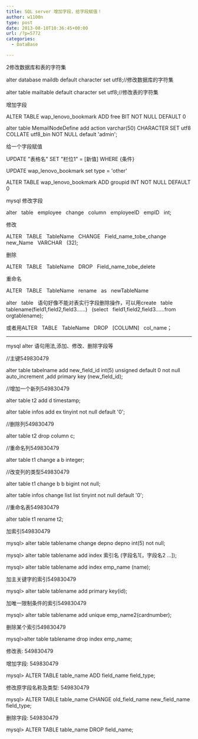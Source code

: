 ```yaml
---
title: SQL server 增加字段，给字段赋值！
author: w1100n
type: post
date: 2013-08-10T10:36:45+00:00
url: /?p=5772
categories:
  - DataBase

---
```

2修改数据库和表的字符集
  
alter database maildb default character set utf8;//修改数据库的字符集
  
alter table mailtable default character set utf8;//修改表的字符集

增加字段
  
ALTER TABLE wap_lenovo_bookmark ADD free BIT NOT NULL DEFAULT 0

alter table MemailNodeDefine add action varchar(50) CHARACTER SET utf8 COLLATE utf8_bin NOT NULL default 'admin';

给一个字段赋值
  
UPDATE "表格名" SET "栏位1" = [新值] WHERE {条件}

UPDATE wap_lenovo_bookmark set type = 'other'

ALTER TABLE wap_lenovo_bookmark ADD groupid INT NOT NULL DEFAULT 0

mysql 修改字段
  
alter   table   employee   change   column   employeeID   empID   int;

修改
  
ALTER   TABLE   TableName   CHANGE   Field_name_tobe_change   new_Name   VARCHAR   (32);
  
删除
  
ALTER   TABLE   TableName   DROP   Field_name_tobe_delete
  
重命名
  
ALTER   TABLE   TableName   rename   as   newTableName

alter   table   语句好像不能对表实行字段删除操作，可以用create   table   tablename(field1,field2,field3......)   (select   field1,field2,field3......from   orgtablename);
  
或者用ALTER   TABLE   TableName   DROP   [COLUMN]   col_name；
  
---------------------
  
mysql alter 语句用法,添加、修改、删除字段等

//主键549830479

alter table tabelname add new_field_id int(5) unsigned default 0 not null auto_increment ,add primary key (new_field_id);
  
//增加一个新列549830479

alter table t2 add d timestamp;
  
alter table infos add ex tinyint not null default '0';
  
//删除列549830479

alter table t2 drop column c;
  
//重命名列549830479

alter table t1 change a b integer;

//改变列的类型549830479

alter table t1 change b b bigint not null;
  
alter table infos change list list tinyint not null default '0';

//重命名表549830479

alter table t1 rename t2;
  
加索引549830479

mysql> alter table tablename change depno depno int(5) not null;
  
mysql> alter table tablename add index 索引名 (字段名1[，字段名2 …]);
  
mysql> alter table tablename add index emp_name (name);
  
加主关键字的索引549830479

mysql> alter table tablename add primary key(id);
  
加唯一限制条件的索引549830479

mysql> alter table tablename add unique emp_name2(cardnumber);
  
删除某个索引549830479

mysql>alter table tablename drop index emp_name;
  
修改表: 549830479

增加字段: 549830479

mysql> ALTER TABLE table_name ADD field_name field_type;
  
修改原字段名称及类型: 549830479

mysql> ALTER TABLE table_name CHANGE old_field_name new_field_name field_type;
  
删除字段: 549830479

mysql> ALTER TABLE table_name DROP field_name;